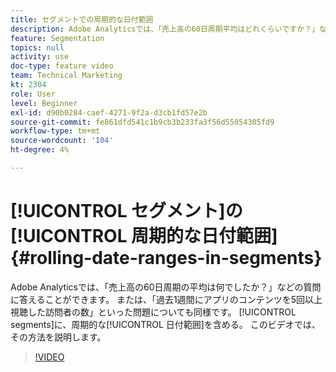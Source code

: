 ```yaml
---
title: セグメントでの周期的な日付範囲
description: Adobe Analyticsでは、「売上高の60日周期平均はどれくらいですか？」などの質問に答えることができます。 または — 過去1週間にアプリ内のコンテンツを5回以上視聴した訪問者の数は？ セグメントに周期的な日付範囲を含める。 このビデオでは、その方法を説明します。
feature: Segmentation
topics: null
activity: use
doc-type: feature video
team: Technical Marketing
kt: 2304
role: User
level: Beginner
exl-id: d90b0284-caef-4271-9f2a-d3cb1fd57e2b
source-git-commit: fe861dfd541c1b9cb3b233fa3f56d55054305fd9
workflow-type: tm+mt
source-wordcount: '104'
ht-degree: 4%

---
```


# [!UICONTROL セグメント]の[!UICONTROL 周期的な日付範囲] {#rolling-date-ranges-in-segments}

Adobe Analyticsでは、「売上高の60日周期の平均は何でしたか？」などの質問に答えることができます。 または、「過去1週間にアプリのコンテンツを5回以上視聴した訪問者の数」といった問題についても同様です。 [!UICONTROL segments]に、周期的な[!UICONTROL 日付範囲]を含める。 このビデオでは、その方法を説明します。

>[!VIDEO](https://video.tv.adobe.com/v/25403/?quality=12)

